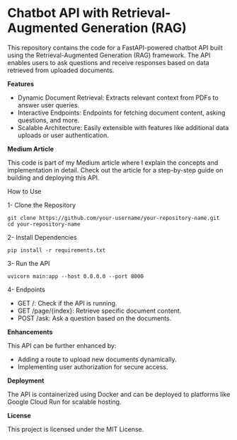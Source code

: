 # Chatbot API with Retrieval-Augmented Generation (RAG)

This repository contains the code for a FastAPI-powered chatbot API built using the Retrieval-Augmented Generation (RAG) framework. The API enables users to ask questions and receive responses based on data retrieved from uploaded documents.

**Features**

- Dynamic Document Retrieval: Extracts relevant context from PDFs to answer user queries.
- Interactive Endpoints: Endpoints for fetching document content, asking questions, and more.
- Scalable Architecture: Easily extensible with features like additional data uploads or user authentication.

**Medium Article**

This code is part of my Medium article where I explain the concepts and implementation in detail. Check out the article for a step-by-step guide on building and deploying this API.

How to Use

1- Clone the Repository

    git clone https://github.com/your-username/your-repository-name.git
    cd your-repository-name

2- Install Dependencies

    pip install -r requirements.txt

3- Run the API

    uvicorn main:app --host 0.0.0.0 --port 8000

4- Endpoints

- GET /: Check if the API is running.
- GET /page/{index}: Retrieve specific document content.
- POST /ask: Ask a question based on the documents.

**Enhancements**

This API can be further enhanced by:

- Adding a route to upload new documents dynamically.
- Implementing user authorization for secure access.

**Deployment**

The API is containerized using Docker and can be deployed to platforms like Google Cloud Run for scalable hosting.

**License**

This project is licensed under the MIT License.
